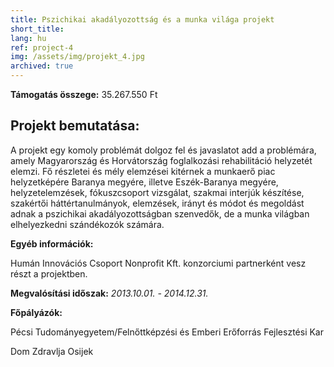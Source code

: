 ```yaml
---
title: Pszichikai akadályozottság és a munka világa projekt
short_title:
lang: hu
ref: project-4
img: /assets/img/projekt_4.jpg
archived: true
---
```


__Támogatás összege:__ 35.267.550 Ft

## Projekt bemutatása:

A projekt egy komoly problémát dolgoz fel és javaslatot add a problémára, amely Magyarország és Horvátország foglalkozási rehabilitáció helyzetét elemzi. Fő részletei és mély elemzései kitérnek a munkaerő piac helyzetképére Baranya megyére, illetve Eszék-Baranya megyére, helyzetelemzések, fókuszcsoport vizsgálat, szakmai interjúk készítése, szakértői háttértanulmányok, elemzések, irányt és módot és megoldást adnak a pszichikai akadályozottságban szenvedők, de a munka világban elhelyezkedni szándékozók számára.

__Egyéb információk:__

Humán Innovációs Csoport Nonprofit Kft. konzorciumi partnerként vesz részt a projektben.

__Megvalósítási időszak:__ _2013.10.01. - 2014.12.31._

__Főpályázók:__

Pécsi Tudományegyetem/Felnőttképzési és Emberi Erőforrás Fejlesztési Kar

Dom Zdravlja Osijek

